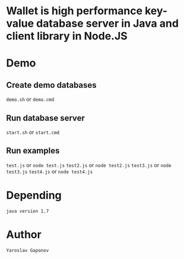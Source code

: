 Wallet is high performance key-value database server in Java and client library in Node.JS========# Demo## Create demo databases`demo.sh` or `demo.cmd`## Run database server`start.sh` or `start.cmd`## Run examples`test.js` or `node test.js``test2.js` or `node test2.js``test3.js` or `node test3.js``test4.js` or `node test4.js`# Depending`java version 1.7`# Author`Yaroslav Gaponov`